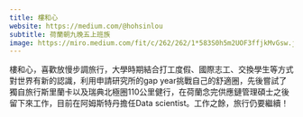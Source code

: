 ```yaml
---
title: 樓和心
website: https://medium.com/@hohsinlou
subtitle: 荷蘭朝九晚五上班族
image: https://miro.medium.com/fit/c/262/262/1*583S0h5m2UOF3ffjkMvGsw.jpeg
---
```

樓和心，喜歡放慢步調旅行，大學時期結合打工度假、國際志工、交換學生等方式對世界有新的認識，利用申請研究所的gap year挑戰自己的舒適圈，先後嘗試了獨自旅行斯里蘭卡以及瑞典北極圈110公里健行，在荷蘭念完供應鏈管理碩士之後留下來工作，目前在阿姆斯特丹擔任Data scientist。工作之餘，旅行仍要繼續！
